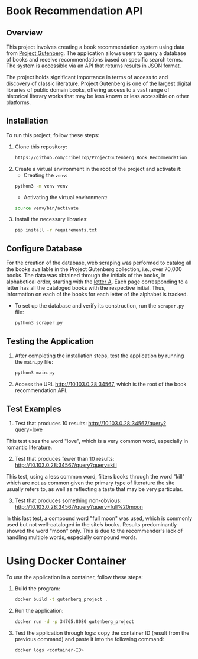 # Book Recommendation API

## Overview

This project involves creating a book recommendation system using data from [Project Gutenberg](https://www.gutenberg.org/). The application allows users to query a database of books and receive recommendations based on specific search terms. The system is accessible via an API that returns results in JSON format.

The project holds significant importance in terms of access to and discovery of classic literature. Project Gutenberg is one of the largest digital libraries of public domain books, offering access to a vast range of historical literary works that may be less known or less accessible on other platforms.

## Installation

To run this project, follow these steps:

1. Clone this repository:
    ```bash
    https://github.com/cribeirop/ProjectGutenberg_Book_Recommendation
    ```
2. Create a virtual environment in the root of the project and activate it:
    - Creating the `venv`:
    ```bash
    python3 -m venv venv
    ```
    - Activating the virtual environment:
    ```bash
    source venv/bin/activate
    ```
3. Install the necessary libraries:
    ```bash
    pip install -r requirements.txt
    ```

## Configure Database

For the creation of the database, web scraping was performed to catalog all the books available in the Project Gutenberg collection, i.e., over 70,000 books. The data was obtained through the initials of the books, in alphabetical order, starting with the [letter A](https://www.gutenberg.org/browse/titles/a). Each page corresponding to a letter has all the cataloged books with the respective initial. Thus, information on each of the books for each letter of the alphabet is tracked.

- To set up the database and verify its construction, run the `scraper.py` file:
    ```bash
    python3 scraper.py
    ```

## Testing the Application

1. After completing the installation steps, test the application by running the `main.py` file:
    ```bash
    python3 main.py
    ```

2. Access the URL http://10.103.0.28:34567, which is the root of the book recommendation API.

## Test Examples

1. Test that produces 10 results: http://10.103.0.28:34567/query?query=love

This test uses the word "love", which is a very common word, especially in romantic literature.

2. Test that produces fewer than 10 results: http://10.103.0.28:34567/query?query=kill

This test, using a less common word, filters books through the word "kill" which are not as common given the primary type of literature the site usually refers to, as well as reflecting a taste that may be very particular.

3. Test that produces something non-obvious: http://10.103.0.28:34567/query?query=full%20moon

In this last test, a compound word "full moon" was used, which is commonly used but not well-cataloged in the site’s books. Results predominantly showed the word "moon" only. This is due to the recommender's lack of handling multiple words, especially compound words.

# Using Docker Container

To use the application in a container, follow these steps:

1. Build the program:
    ```bash
    docker build -t gutenberg_project .
    ```
2. Run the application:
    ```bash
    docker run -d -p 34765:8080 gutenberg_project
    ```
3. Test the application through logs: copy the container ID (result from the previous command) and paste it into the following command:
    ```bash
    docker logs <container-ID>
    ```